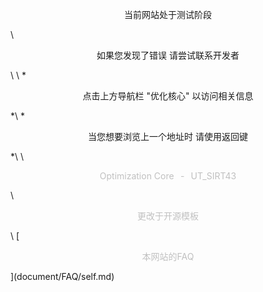 <p align="center">当前网站处于测试阶段</p>\
<p align="center">如果您发现了错误 请尝试联系开发者</p>\
\
*<p align="center">点击上方导航栏 "优化核心" 以访问相关信息</p>*\
*<p align="center">当您想要浏览上一个地址时 请使用返回键</p>*\
\
<p align="center"><font color='#C0C0C0'>Optimization Core⠀-⠀UT_SIRT43</font></p>\
<p align="center"><font color='#C0C0C0'>更改于开源模板</font></p>\
[<p align="center"><font color='#C0C0C0'>本网站的FAQ</font></p>](document/FAQ/self.md)